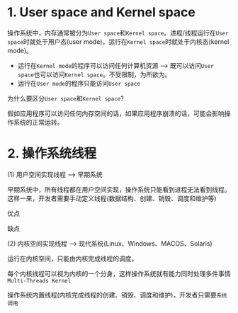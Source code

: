 # 1. User space and Kernel space

操作系统中，内存通常被分为`User space`和`Kernel space`。进程/线程运行在`User space`时就处于用户态(user mode)，运行在`Kernel space`时就处于内核态(kernel mode)。

+ 运行在`Kernel mode`的程序可以访问任何计算机资源 --> 既可以访问`User space`也可以访问`Kernel space`。不受限制，为所欲为。
+ 运行在`User mode`的程序只能访问`User space`

为什么要区分`User space`和`Kernel space`?

假如应用程序可以访问任何内存空间的话，如果应用程序崩溃的话，可能会影响操作系统的正常运转。

# 2. 操作系统线程

(1) 用户空间实现线程 --> 早期系统

早期系统中，所有线程都在用户空间实现，操作系统只能看到进程无法看到线程。这样一来，开发者需要手动定义线程(数据结构、创建、销毁、调度和维护等)

优点

缺点


(2) 内核空间实现线程 --> 现代系统(Linux、Windows、MACOS、Solaris)

运行在内核空间，只能由内核完成线程的调度。  

每个内核线程可以视为内核的一个分身，这样操作系统就有能力同时处理多件事情 `Multi-Threads Kernel`

操作系统内置线程(内核完成线程的创建、销毁、调度和维护)，开发者只需要`系统调用`